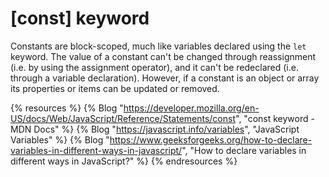 # [const] keyword

Constants are block-scoped, much like variables declared using the `let` keyword. The value of a constant can't be changed through reassignment (i.e. by using the assignment operator), and it can't be redeclared (i.e. through a variable declaration). However, if a constant is an object or array its properties or items can be updated or removed.

{% resources %}
  {% Blog "https://developer.mozilla.org/en-US/docs/Web/JavaScript/Reference/Statements/const", "const keyword - MDN Docs" %}
  {% Blog "https://javascript.info/variables", "JavaScript Variables" %}
  {% Blog "https://www.geeksforgeeks.org/how-to-declare-variables-in-different-ways-in-javascript/", "How to declare variables in different ways in JavaScript?" %}
{% endresources %}
